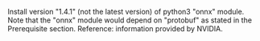 Install version "1.4.1" (not the latest version) of python3 "onnx" module. Note that the "onnx" module would depend on "protobuf" as stated in the Prerequisite section. Reference: information provided by NVIDIA.
